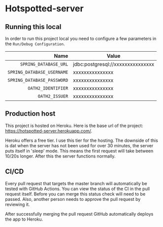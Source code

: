 # Hotspotted-server

## Running this local
In order to run this project local you need to configure a few parameters in the `Run/Debug Configuration`.

| Name | Value |
| ---:| --- |
| `SPRING_DATABASE_URL` | jdbc:postgresql://xxxxxxxxxxxxxxx |
| `SPRING_DATABASE_USERNAME` | xxxxxxxxxxxxxxx |
| `SPRING_DATABASE_PASSWORD` | xxxxxxxxxxxxxxx |
| `OATH2_IDENTIFIER` | xxxxxxxxxxxxxxx |
| `OATH2_ISSUER` | xxxxxxxxxxxxxxx |

## Production host
This project is hosted on Heroku. Here is the base url of the project: https://hotspotted-server.herokuapp.com/.

Heroku offers a free tier. I use this tier for the hosting. The downside of this is dat when the server has not been used for over 30 minutes, the server puts itself in 'sleep' mode. This means the first request will take between 10/20s longer. After this the server functions normally.

## CI/CD
Every pull request that targets the master branch will automatically be tested with GitHub Actions. You can view the status of the CI in the pull request itself. Before you can merge this status check will need to be passed. Also, another person needs to approve the pull request by reviewing it.

After successfully merging the pull request GitHub automatically deploys the app to Heroku.